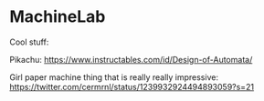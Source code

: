 # MachineLab

Cool stuff: 

Pikachu: https://www.instructables.com/id/Design-of-Automata/ 

 Girl paper machine thing that is really really impressive: https://twitter.com/cermrnl/status/1239932924494893059?s=21
